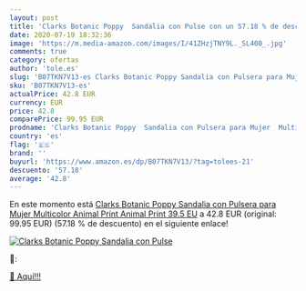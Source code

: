 ```yaml
---
layout: post
title: 'Clarks Botanic Poppy  Sandalia con Pulse con un 57.18 % de descuento'
date: 2020-07-19 18:32:36
image: 'https://m.media-amazon.com/images/I/41ZHzjTNY9L._SL400_.jpg'
comments: true
category: ofertas
author: 'tole.es'
slug: 'B07TKN7V13-es Clarks Botanic Poppy Sandalia con Pulsera para Mujer...'
sku: 'B07TKN7V13-es'
actualPrice: 42.8 EUR
currency: EUR
price: 42.8
comparePrice: 99.95 EUR
prodname: 'Clarks Botanic Poppy  Sandalia con Pulsera para Mujer  Multicolor  Animal Print Animal Print   39.5 EU'
country: 'es'
flag: '🇪🇸'
brand: ''
buyurl: 'https://www.amazon.es/dp/B07TKN7V13/?tag=tolees-21'
descuento: '57.18'
average: '42.8'
---
```


En este momento está [Clarks Botanic Poppy  Sandalia con Pulsera para Mujer  Multicolor  Animal Print Animal Print   39.5 EU](https://www.amazon.es/dp/B07TKN7V13/?tag=tolees-21) a 42.8 EUR (original: 99.95 EUR) (57.18 %  de descuento) en el siguiente enlace!

[![Clarks Botanic Poppy  Sandalia con Pulse](https://m.media-amazon.com/images/I/41ZHzjTNY9L._SL400_.jpg)](https://www.amazon.es/dp/B07TKN7V13/?tag=tolees-21)

🔎:


[🛒 Aquí!!!](https://www.amazon.es/dp/B07TKN7V13/?tag=tolees-21)
